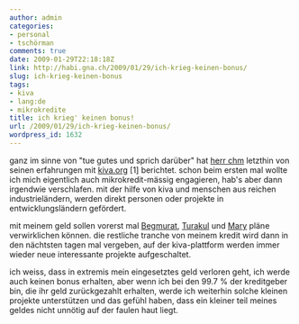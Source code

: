 ```yaml
---
author: admin
categories:
- personal
- tschörman
comments: true
date: 2009-01-29T22:18:18Z
link: http://habi.gna.ch/2009/01/29/ich-krieg-keinen-bonus/
slug: ich-krieg-keinen-bonus
tags:
- kiva
- lang:de
- mikrokredite
title: ich krieg' keinen bonus!
url: /2009/01/29/ich-krieg-keinen-bonus/
wordpress_id: 1632
---
```


ganz im sinne von "tue gutes und sprich darüber" hat [herr chm](http://bloxxs.ch/?p=2003) letzthin von seinen erfahrungen mit [kiva.org](http://kiva.org/) [1] berichtet. schon beim ersten mal wollte ich mich eigentlich auch mikrokredit-mässig engagieren, hab's aber dann irgendwie verschlafen. mit der hilfe von kiva und menschen aus reichen industrieländern, werden direkt personen oder projekte in entwicklungsländern gefördert.




mit meinem geld sollen vorerst mal [Begmurat](http://www.kiva.org/app.php?page=businesses&action=about&id=86275), [Turakul](http://www.kiva.org/app.php?page=businesses&action=about&id=86289) und [Mary](http://www.kiva.org/app.php?page=businesses&action=about&id=86431) pläne verwirklichen können. die restliche tranche von meinem kredit wird dann in den nächtsten tagen mal vergeben, auf der kiva-plattform werden immer wieder neue interessante projekte aufgeschaltet.




ich weiss, dass in extremis mein eingesetztes geld verloren geht, ich werde auch keinen bonus erhalten, aber wenn ich bei den 99.7 % der kreditgeber bin, die ihr geld zurückgezahlt erhalten, werde ich weiterhin solche kleinen projekte unterstützen und das gefühl haben, dass ein kleiner teil meines geldes nicht unnötig auf der faulen haut liegt.



